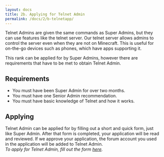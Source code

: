```yaml
---
layout: docs
title: 2b. Applying for Telnet Admin
permalink: /docs/2/b-telnetapp/
---
```


Telnet Admins are given the same commands as Super Admins, but they can use features like the telnet server.
Our telnet server allows admins to control the server even when they are not on Minecraft.
This is useful for on-the-go devices such as phones, which have apps supporting it.

This rank can be applied for by Super Admins, however there are requirements that have to be met to obtain Telnet Admin.

## Requirements
* You must have been Super Admin for over two months.
* You must have one Senior Admin recommendation.
* You must have basic knowledge of Telnet and how it works.

## Applying
Telnet Admin can be applied for by filling out a short and quick form, just like Super Admin.
After that form is completed, your application will be read and reviewed.
If we approve your application, the forum account you used in the application will be added to Telnet Admin.
<br>
_To apply for Telnet Admin, fill out the form [here](https://shadowga.typeform.com/to/XqQ3gy)._
